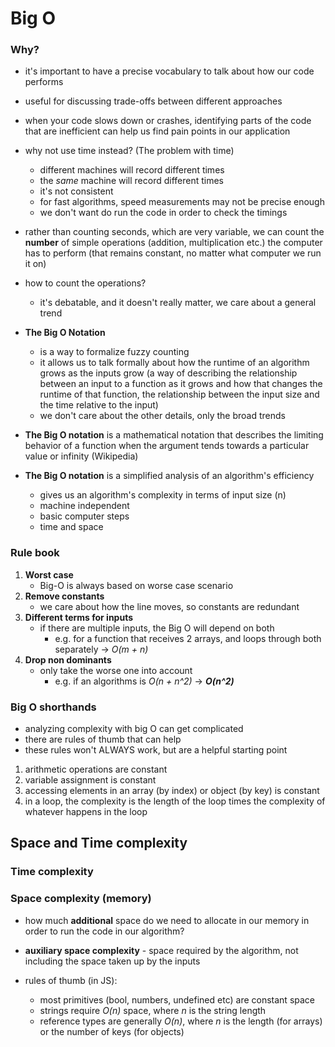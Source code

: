 # Big O


### Why?

- it's important to have a precise vocabulary to talk about how our code performs
- useful for discussing trade-offs between different approaches
- when your code slows down or crashes, identifying parts of the code that are
inefficient can help us find pain points in our application


- why not use time instead? (The problem with time)
  - different machines will record different times
  - the *same* machine will record different times
  - it's not consistent
  - for fast algorithms, speed measurements may not be precise enough
  - we don't want do run the code in order to check the timings


- rather than counting seconds, which are very variable, we can count the **number** of simple operations (addition, multiplication etc.) the computer has to perform (that remains constant, no matter what computer we run it on)


- how to count the operations?
  - it's debatable, and it doesn't really matter, we care about a general trend


- **The Big O Notation**
  - is a way to formalize fuzzy counting
  - it allows us to talk formally about how the runtime of an algorithm grows as the inputs grow (a way of describing the relationship between an input to a function as it grows and how that changes the runtime of that function, the relationship between the input size and the time relative to the input)
  - we don't care about the other details, only the broad trends


- **The Big O notation** is a mathematical notation that describes the limiting behavior of a function when the argument tends towards a particular value or infinity (Wikipedia)


- **The Big O notation** is a simplified analysis of an algorithm's efficiency
  - gives us an algorithm's complexity in terms of input size (n)
  - machine independent
  - basic computer steps
  - time and space


### Rule book

1. **Worst case**
    - Big-O is always based on worse case scenario
2. **Remove constants**
    - we care about how the line moves, so constants are redundant
3. **Different terms for inputs**
    - if there are multiple inputs, the Big O will depend on both
        - e.g. for a function that receives 2 arrays, and loops through both
        separately -> *O(m + n)*
4. **Drop non dominants**
    - only take the worse one into account
        - e.g. if an algorithms is *O(n + n^2)* -> ***O(n^2)***


### Big O shorthands

- analyzing complexity with big O can get complicated
- there are rules of thumb that can help
- these rules won't ALWAYS work, but are a helpful starting point

1. arithmetic operations are constant
2. variable assignment is constant
3. accessing elements in an array (by index) or object (by key) is constant
4. in a loop, the complexity is the length of the loop times the complexity of whatever happens in the loop


## Space and Time complexity

### Time complexity

### Space complexity (memory)

- how much **additional** space do we need to allocate in our memory in order to run the code in our algorithm?
- **auxiliary space complexity** - space required by the algorithm, not including the space taken up by the inputs


- rules of thumb (in JS):
  - most primitives (bool, numbers, undefined etc) are constant space
  - strings require *O(n)* space, where *n* is the string length
  - reference types are generally *O(n)*, where *n* is the length (for arrays) or the number of keys (for objects)

